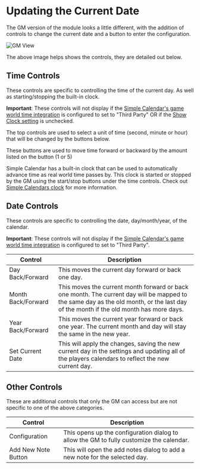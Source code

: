 # Updating the Current Date
The GM version of the module looks a little different, with the addition of controls to change the current date and a button to enter the configuration.

![GM View](https://raw.githubusercontent.com/vigoren/foundryvtt-simple-calendar/main/docs/images/gm-view.png)

The above image helps shows the controls, they are detailed out below.

## Time Controls

These controls are specific to controlling the time of the current day. As well as starting/stopping the built-in clock.

**Important**: These controls will not display if the [Simple Calendar's game world time integration](./Configuration.md#game-world-time-integration) is configured to set to "Third Party" OR if the [Show Clock setting](./Configuration.md#show-clock) is unchecked.

The top controls are used to select a unit of time (second, minute or hour) that will be changed by the buttons below.

These buttons are used to move time forward or backward by the amount listed on the button (1 or 5)

Simple Calendar has a built-in clock that can be used to automatically advance time as real world time passes by. This clock is started or stopped by the GM using the start/stop buttons under the time controls. Check out [Simple Calendars clock](./UsingTheCalendar.md#simple-calendars-clock) for more information.


## Date Controls

These controls are specific to controlling the date, day/month/year, of the calendar.

**Important**: These controls will not display if the [Simple Calendar's game world time integration](./Configuration.md#game-world-time-integration) is configured to set to "Third Party".

Control | Description
------- | -----------
Day Back/Forward | This moves the current day forward or back one day.
Month Back/Forward | This moves the current month forward or back one month. The current day will be mapped to the same day as the old month, or the last day of the month if the old month has more days.
Year Back/Forward | This moves the current year forward or back one year. The current month and day will stay the same in the new year.
Set Current Date | This will apply the changes, saving the new current day in the settings and updating all of the players calendars to reflect the new current day.



## Other Controls

These are additional controls that only the GM can access but are not specific to one of the above categories.

Control | Description
------- | -----------
Configuration | This opens up the configuration dialog to allow the GM to fully customize the calendar.
Add New Note Button | This will open the add notes dialog to add a new note for the selected day.
